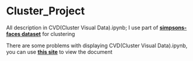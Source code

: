 # Cluster_Project
All description in CVD(Cluster Visual Data).ipynb; I use part of __[simpsons-faces dataset](https://www.kaggle.com/kostastokis/simpsons-faces)__ for clustering

There are some problems with displaying CVD(Cluster Visual Data).ipynb, you can use __[this site](https://nbviewer.jupyter.org/github/SLotAbr/Cluster_Project/blob/main/CVD%20%28Cluster%20Visual%20Data%29.ipynb)__ to view the document
